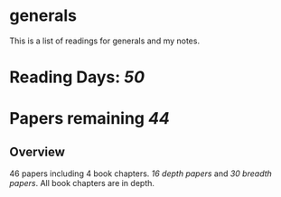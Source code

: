 # generals
This is a list of readings for generals and my notes. 

# Reading Days: _50_
# Papers remaining _44_

## Overview
46 papers including 4 book chapters. 
_16 depth papers_ and _30 breadth papers_. All book chapters are in depth. 

